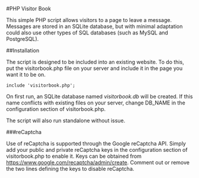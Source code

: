 #PHP Visitor Book

This simple PHP script allows visitors to a page to leave a message. Messages are stored in an SQLite database, but with minimal adaptation could also use other types of SQL databases (such as MySQL and PostgreSQL).

##Installation

The script is designed to be included into an existing website. To do this, put the visitorbook.php file on your server and include it in the page you want it to be on.

    include 'visitorbook.php';

On first run, an SQLite database named _visitorbook.db_ will be created. If this name conflicts with existing files on your server, change DB_NAME in the configuration section of visitorbook.php.

The script will also run standalone without issue.

###reCaptcha

Use of reCaptcha is supported through the Google reCaptcha API. Simply add your public and private reCaptcha keys in the configuration section of visitorbook.php to enable it. Keys can be obtained from https://www.google.com/recaptcha/admin/create. Comment out or remove the two lines defining the keys to disable reCaptcha.
